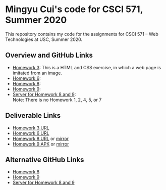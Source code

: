 # Mingyu Cui's code for CSCI 571, Summer 2020  
This repository contains my code for the assignments for CSCI 571 – Web Technologies at USC, Summer 2020.  
## Overview and GitHub Links  
- [Homework 3](https://github.com/slhsxcmy/cs571/tree/master/hw3): This is a HTML and CSS exercise, in which a web page is imitated from an image.  
- [Homework 6](https://github.com/slhsxcmy/cs571/tree/master/hw6):  
- [Homework 8](https://github.com/slhsxcmy/cs571/tree/master/hw8-client):  
- [Homework 9](https://github.com/slhsxcmy/cs571/tree/master/hw9):  
- [Server for Homework 8 and 9](https://github.com/slhsxcmy/cs571/tree/master/hw8-server):  
Note: There is no Homework 1, 2, 4, 5, or 7  
## Deliverable Links
- [Homework 3 URL](http://mingyucu.freevar.com/hfro2nVP6b/index.html)  
- [Homework 6 URL](http://homework6-cs571su2020.wl.r.appspot.com)  
- [Homework 8 URL](http://hw8-client-cs571su2020.wl.r.appspot.com) or [mirror](https://bit.ly/2PPMoI6)  
- [Homework 9 APK](https://drive.google.com/file/d/1YHNC95Gun0s5Ux9P1uScrNOfROR83tbP/view?usp=sharing) or [mirror](https://bit.ly/2Y1DRWK)  
## Alternative GitHub Links  
- [Homework 8](https://git.io/JJ5RT)  
- [Homework 9](https://git.io/JJ5BS)  
- [Server for Homework 8 and 9](https://git.io/JJ5BH)  